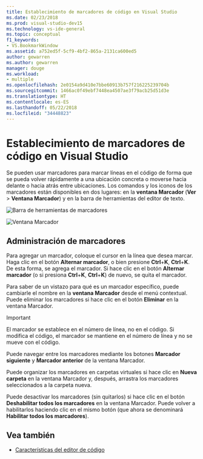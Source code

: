 ```yaml
---
title: Establecimiento de marcadores de código en Visual Studio
ms.date: 02/23/2018
ms.prod: visual-studio-dev15
ms.technology: vs-ide-general
ms.topic: conceptual
f1_keywords:
- VS.BookmarkWindow
ms.assetid: a752ed5f-5cf9-4bf2-865a-2131ca600ed5
author: gewarren
ms.author: gewarren
manager: douge
ms.workload:
- multiple
ms.openlocfilehash: 2e0154a9d410e7bbe60913b757f216225239704b
ms.sourcegitcommit: 1466ac0f49ebf7448ea4507ae3f79acb25d51d3e
ms.translationtype: HT
ms.contentlocale: es-ES
ms.lasthandoff: 05/22/2018
ms.locfileid: "34448823"
---
```

# <a name="set-bookmarks-in-code"></a>Establecimiento de marcadores de código en Visual Studio

Se pueden usar marcadores para marcar líneas en el código de forma que se pueda volver rápidamente a una ubicación concreta o moverse hacia delante o hacia atrás entre ubicaciones. Los comandos y los iconos de los marcadores están disponibles en dos lugares: en la **ventana Marcador** (**Ver** > **Ventana Marcador**) y en la barra de herramientas del editor de texto.

![Barra de herramientas de marcadores](media/bookmark-toolbar.png)

![Ventana Marcador](media/bookmark-window.png)

## <a name="manage-bookmarks"></a>Administración de marcadores

Para agregar un marcador, coloque el cursor en la línea que desea marcar. Haga clic en el botón **Alternar marcador**, o bien presione **Ctrl**+**K**, **Ctrl**+**K**. De esta forma, se agrega el marcador. Si hace clic en el botón **Alternar marcador** (o si presiona **Ctrl**+**K**, **Ctrl**+**K**) de nuevo, se quita el marcador.

Para saber de un vistazo para qué es un marcador específico, puede cambiarle el nombre en la **ventana Marcador** desde el menú contextual. Puede eliminar los marcadores si hace clic en el botón **Eliminar** en la ventana Marcador.

> [!IMPORTANT]
> El marcador se establece en el número de línea, no en el código. Si modifica el código, el marcador se mantiene en el número de línea y no se mueve con el código.

Puede navegar entre los marcadores mediante los botones **Marcador siguiente** y **Marcador anterior** de la ventana Marcador.

Puede organizar los marcadores en carpetas virtuales si hace clic en **Nueva carpeta** en la ventana Marcador y, después, arrastra los marcadores seleccionados a la carpeta nueva.

Puede desactivar los marcadores (sin quitarlos) si hace clic en el botón **Deshabilitar todos los marcadores** en la ventana Marcador. Puede volver a habilitarlos haciendo clic en el mismo botón (que ahora se denominará **Habilitar todos los marcadores**).

## <a name="see-also"></a>Vea también

- [Características del editor de código](../ide/writing-code-in-the-code-and-text-editor.md)